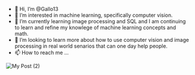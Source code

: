 - 👋 Hi, I’m @Gallo13
- 👀 I’m interested in machine learning, specifically computer vision.
- 🌱 I’m currently learning image processing and SQL and I am continuing to learn and refine my knowlege of machine learning concepts and math.
- 💞️ I’m looking to learn more about how to use computer vision and image processing in real world senarios that can one day help people.
- 📫 How to reach me ...

![My Post (2)](https://user-images.githubusercontent.com/54815820/142300083-803c7949-67ba-4124-9c7b-68cbfda3f5e9.png)


<!---
Gallo13/Gallo13 is a ✨ special ✨ repository because its `README.md` (this file) appears on your GitHub profile.
You can click the Preview link to take a look at your changes.
--->
